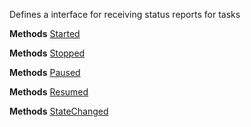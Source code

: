 Defines a interface for receiving status reports for tasks

**Methods**
[Started](Bifrost.Tasks.ITaskStatusReporter.Started)


**Methods**
[Stopped](Bifrost.Tasks.ITaskStatusReporter.Stopped)


**Methods**
[Paused](Bifrost.Tasks.ITaskStatusReporter.Paused)


**Methods**
[Resumed](Bifrost.Tasks.ITaskStatusReporter.Resumed)


**Methods**
[StateChanged](Bifrost.Tasks.ITaskStatusReporter.StateChanged)
